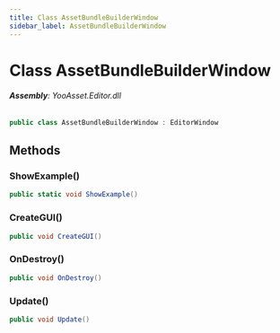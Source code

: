 ```yaml
---
title: Class AssetBundleBuilderWindow
sidebar_label: AssetBundleBuilderWindow
---
```

# Class AssetBundleBuilderWindow


###### **Assembly**: YooAsset.Editor.dll

```csharp title="Declaration"
public class AssetBundleBuilderWindow : EditorWindow
```
## Methods
### ShowExample()


```csharp title="Declaration"
public static void ShowExample()
```
### CreateGUI()


```csharp title="Declaration"
public void CreateGUI()
```
### OnDestroy()


```csharp title="Declaration"
public void OnDestroy()
```
### Update()


```csharp title="Declaration"
public void Update()
```

